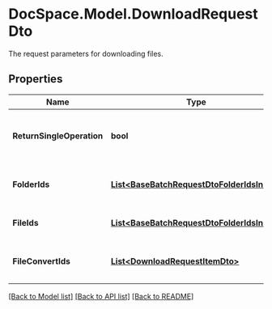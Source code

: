 # DocSpace.Model.DownloadRequestDto
The request parameters for downloading files.

## Properties

Name | Type | Description | Notes
------------ | ------------- | ------------- | -------------
**ReturnSingleOperation** | **bool** | Specifies whether to return only the current operation | [optional] 
**FolderIds** | [**List&lt;BaseBatchRequestDtoFolderIdsInner&gt;**](.md) | The list of folder IDs to be downloaded. | [optional] 
**FileIds** | [**List&lt;BaseBatchRequestDtoFolderIdsInner&gt;**](.md) | The list of file IDs to be downloaded. | [optional] 
**FileConvertIds** | [**List&lt;DownloadRequestItemDto&gt;**](.md) | The list of file IDs which will be converted. | [optional] 

[[Back to Model list]](../README.md#documentation-for-models) [[Back to API list]](../README.md#documentation-for-api-endpoints) [[Back to README]](../README.md)


